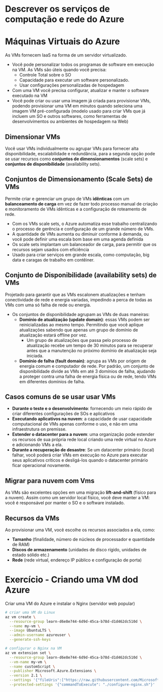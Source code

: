 <h1> Descrever os serviços de computação e rede do Azure </h1>

# Máquinas Virtuais do Azure

As VMs fornecem IaaS na forma de um servidor virtualizado.

- Você pode personalizar todos os programas de software em execução na VM. As VMs são úteis quando você precisa:
  - Controle Total sobre o SO
  - Capacidade para executar um software personalizado.
  - Usar configurações personalizadas de hospedagem
- Com uma VM você precisa configurar, atualizar e manter o software executado na VM
- Você pode criar ou usar uma imagem já criada para provisionar VMs, podendo provisionar uma VM em minutos quando seleciona uma imagem VM pré-configurada (modelo usado para criar VMs que já incluem um SO e outros softwares, como ferramentas de desenvolvimentos ou ambientes de hospedagem na Web)

## Dimensionar VMs

Você usar VMs individualmente ou agrupar VMs para fornecer alta disponibilidade, escalabilidade e redundância, para a segunda opção pode se usar recursos como **conjuntos de dimensionamentos** (scale sets) e **conjuntos de disponibilidade** (availability sets).

## Conjuntos de Dimensionamento (Scale Sets) de VMs

Permite criar e gerenciar um grupo de VMs **idênticas** com um **balanceamento de carga** em vez de fazer todo processo manual de criação e monitoramento de VMs idênticas e a configuração de roteamento de rede.

- Com os VMs scale sets, o Azure automatiza esse trabalho centralizando o processo de gerência e configuração de um grande número de VMs.
- A quantidade de VMs aumenta ou diminuir conforme à demanda, ou você pode definir uma escala bom base em uma agenda definida
- Os scale sets implantam um balanceador de carga, para permitir que os recursos sejam usados com eficiência
- Usado para criar serviços em grande escala, como computação, big data e caragas de trabalho em contêiner.

## Conjunto de Disponibilidade (availability sets) de VMs

Projetado para garantir que as VMs escalonem atualizações e tenham conectividade de rede e energia variadas, impedindo a perca de todas as VMs com uma só falha de rede ou energia.

- Os conjuntos de disponibilidade agrupam as VMs de duas maneiras:
  - **Domínio de atualização (update domain)**: essas VMs podem ser reinicializadas ao mesmo tempo. Permitindo que você aplique atualizações sabendo que apenas um grupo de domínio de atualização estará offline por vez.
    - Um grupo de atualizações que passa pelo processo de atualização recebe um tempo de 30 minutos para se recuperar antes que a manutenção no próximo domínio de atualização seja iniciada.
  - **Domínio de falha (fault domain)**: agrupa as VMs por origem de energia comum e computador de rede. Por padrão, um conjunto de disponibilidade divide as VMs em até 3 domínios de falha, ajudando a proteger contra uma falha de energia física ou de rede, tendo VMs em diferentes domínios de falha.

## Casos comuns de se usar usar VMs

- **Durante o teste e o desenvolvimento**: fornecendo um meio rápido de criar diferentes configurações de SOs e aplicativos
- **Executando aplicativos na nuvem**: a capacidade de usar capacidade computacional de VMs apenas conforme o uso, e não em uma infraestrutura on premisse.
- **Estender o datacenter para a nuvem**: uma organização pode estender os recursos de sua própria rede local criando uma rede virtual no Azure e adicionando VMs a ela.
- **Durante a recuperação de desastre**: Se um datacenter primário (local) falhar, você poderá criar VMs em execução no Azure para executar seus aplicativos críticos e desligá-los quando o datacenter primário ficar operacional novamente.

## Migrar para nuvem com Vms

As VMs são excelentes opções em uma migração **lift-and-shift** (físico para a nuvem). Assim como um servidor local físico, você deve manter a VM: você é responsável por manter o SO e o software instalado.

## Recursos da VMs

Ao provisionar uma VM, você escolhe os recursos associados a ela, como:

- **Tamanho** (finalidade, número de núcleos de processador e quantidade de RAM)
- **Discos de armazenamento** (unidades de disco rígido, unidades de estado sólido etc.)
- **Rede** (rede virtual, endereço IP público e configuração de porta)

# Exercício - Criando uma VM dod Azure

Criar uma VM do Azure e instalar o Nginx (servidor web popular)

```bash
# criar uma VM do Linux
az vm create \
  --resource-group learn-d6e8e744-6d9d-45ca-b78d-d1d462dc510d \
  --name my-vm \
  --image UbuntuLTS \
  --admin-username azureuser \
  --generate-ssh-keys
```

```bash
# configurar o Nginx na VM
az vm extension set \
  --resource-group learn-d6e8e744-6d9d-45ca-b78d-d1d462dc510d \
  --vm-name my-vm \
  --name customScript \
  --publisher Microsoft.Azure.Extensions \
  --version 2.1 \
  --settings '{"fileUris":["https://raw.githubusercontent.com/MicrosoftDocs/mslearn-welcome-to-azure/master/configure-nginx.sh"]}' \
  --protected-settings '{"commandToExecute": "./configure-nginx.sh"}'
```
